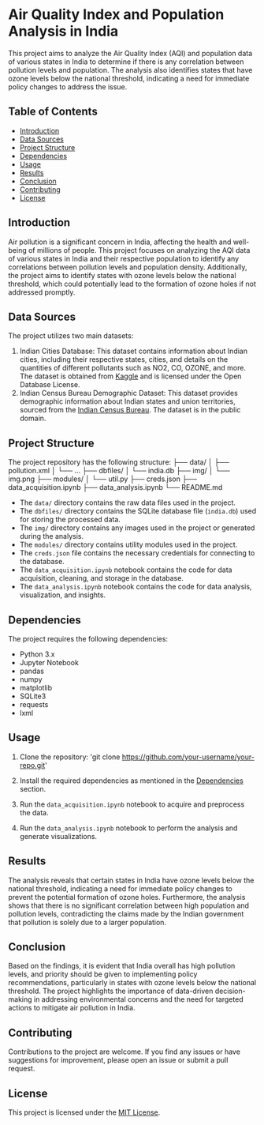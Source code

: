 # Air Quality Index and Population Analysis in India

This project aims to analyze the Air Quality Index (AQI) and population data of various states in India to determine if there is any correlation between pollution levels and population. The analysis also identifies states that have ozone levels below the national threshold, indicating a need for immediate policy changes to address the issue.

## Table of Contents
- [Introduction](#introduction)
- [Data Sources](#data-sources)
- [Project Structure](#project-structure)
- [Dependencies](#dependencies)
- [Usage](#usage)
- [Results](#results)
- [Conclusion](#conclusion)
- [Contributing](#contributing)
- [License](#license)

## Introduction
Air pollution is a significant concern in India, affecting the health and well-being of millions of people. This project focuses on analyzing the AQI data of various states in India and their respective population to identify any correlations between pollution levels and population density. Additionally, the project aims to identify states with ozone levels below the national threshold, which could potentially lead to the formation of ozone holes if not addressed promptly.

## Data Sources
The project utilizes two main datasets:
1. Indian Cities Database: This dataset contains information about Indian cities, including their respective states, cities, and details on the quantities of different pollutants such as NO2, CO, OZONE, and more. The dataset is obtained from [Kaggle](https://www.kaggle.com/datasets/kdsharmaai/india-city-air-quality-index?select=India_city_polution_data.xml) and is licensed under the Open Database License.
2. Indian Census Bureau Demographic Dataset: This dataset provides demographic information about Indian states and union territories, sourced from the [Indian Census Bureau](https://en.wikipedia.org/api/rest_v1/page/html/List_of_states_and_union_territories_of_India_by_population). The dataset is in the public domain.

## Project Structure
The project repository has the following structure:
├── data/
│   ├── pollution.xml
│   └── ...
├── dbfiles/
│   └── india.db
├── img/
│   └── img.png
├── modules/
│   └── util.py
├── creds.json
├── data_acquisition.ipynb
├── data_analysis.ipynb
└── README.md

- The `data/` directory contains the raw data files used in the project.
- The `dbfiles/` directory contains the SQLite database file (`india.db`) used for storing the processed data.
- The `img/` directory contains any images used in the project or generated during the analysis.
- The `modules/` directory contains utility modules used in the project.
- The `creds.json` file contains the necessary credentials for connecting to the database.
- The `data_acquisition.ipynb` notebook contains the code for data acquisition, cleaning, and storage in the database.
- The `data_analysis.ipynb` notebook contains the code for data analysis, visualization, and insights.

## Dependencies
The project requires the following dependencies:
- Python 3.x
- Jupyter Notebook
- pandas
- numpy
- matplotlib
- SQLite3
- requests
- lxml

## Usage
1. Clone the repository: 'git clone https://github.com/your-username/your-repo.git'

2. Install the required dependencies as mentioned in the [Dependencies](#dependencies) section.

3. Run the `data_acquisition.ipynb` notebook to acquire and preprocess the data.

4. Run the `data_analysis.ipynb` notebook to perform the analysis and generate visualizations.

## Results
The analysis reveals that certain states in India have ozone levels below the national threshold, indicating a need for immediate policy changes to prevent the potential formation of ozone holes. Furthermore, the analysis shows that there is no significant correlation between high population and pollution levels, contradicting the claims made by the Indian government that pollution is solely due to a larger population.

## Conclusion
Based on the findings, it is evident that India overall has high pollution levels, and priority should be given to implementing policy recommendations, particularly in states with ozone levels below the national threshold. The project highlights the importance of data-driven decision-making in addressing environmental concerns and the need for targeted actions to mitigate air pollution in India.

## Contributing
Contributions to the project are welcome. If you find any issues or have suggestions for improvement, please open an issue or submit a pull request.

## License
This project is licensed under the [MIT License](LICENSE).
